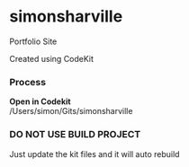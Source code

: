 # simonsharville
Portfolio Site

Created using CodeKit

### Process
**Open in Codekit**\
/Users/simon/Gits/simonsharville

### DO NOT USE BUILD PROJECT
Just update the kit files and it will auto rebuild
